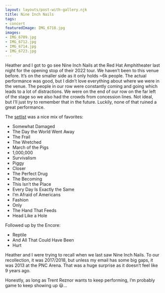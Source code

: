 ```yaml
---
layout: layouts/post-with-gallery.njk
title: Nine Inch Nails
tags: 
- concert
featuredImage: IMG_6718.jpg
images:
- IMG_6709.jpg
- IMG_6712.jpg
- IMG_6714.jpg
- IMG_6723.jpg
---
```

Heather and I got to go see Nine Inch Nails at the Red Hat Amphitheater last night for the opening stop of their 2022 tour. We haven’t been to this venue before. It’s on the smaller side as it only holds ~6k people. The actual performance was good, but I didn’t love everything about where we were in the venue. The people in our row were constantly coming and going which leads to a lot of distractions. We were on the end of our row on the far left of the stage so we also had the crowds from concession lines. Not ideal, but I’ll just try to remember that in the future. Luckily, none of that ruined a great performance.

The [setlist](https://www.setlist.fm/setlist/nine-inch-nails/2022/red-hat-amphitheater-raleigh-nc-7bb66208.html) was a nice mix of favorites:

* Somewhat Damaged
* The Day the World Went Away
* The Frail
* The Wretched
* March of the Pigs
* 1,000,000
* Survivalism
* Piggy
* Closer
* The Perfect Drug
* The Becoming
* This Isn’t the Place
* Every Day Is Exactly the Same
* I’m Afraid of Americans
* Fashion
* Only
* The Hand That Feeds
* Head Like a Hole

Followed up by the Encore:

* Reptile
* And All That Could Have Been
* Hurt

Heather and I were trying to recall when we last saw Nine Inch Nails. To our recollection, it was 2017/2018, but unless my email has some big gaps, it was 2013 at the PNC Arena. That was a huge surprise as it doesn’t feel like 9 years ago.

Honestly, as long as Trent Reznor wants to keep performing, I’m probably game to keep showing up 😃…
